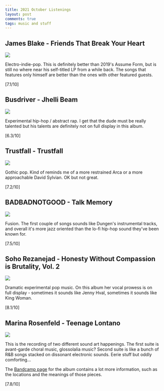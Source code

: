 ```yaml
---
title: 2021 October Listenings
layout: post
comments: true
tags: music and stuff
---
```


## James Blake - Friends That Break Your Heart

  ![](https://i.kfs.io/album/global/127495377,3v1/fit/500x500.jpg)

  Electro-indie-pop. This is definitely better than 2019's Assume Form, but is still no where near his self-titled LP from a while back. The songs that features only himself are better than the ones with other featured guests.

  [7.1/10]

## Busdriver - Jhelli Beam

  ![](https://i.kfs.io/album/global/64842389,0v1/fit/500x500.jpg)

  Experimental hip-hop / abstract rap. I get that the dude must be really talented but his talents are definitely not on full display in this album.

  [6.3/10]

## Trustfall - Trustfall

  ![](https://f4.bcbits.com/img/a2656247263_16.jpg)

  Gothic pop. Kind of reminds me of a more restrained Arca or a more approachable David Sylvian. OK but not great.

  [7.2/10]

## BADBADNOTGOOD - Talk Memory

  ![](https://f4.bcbits.com/img/a0196386795_16.jpg)

  Fusion. The first couple of songs sounds like Dungen's instrumental tracks, and overall it's more jazz oriented than the lo-fi hip-hop sound they've been known for.

  [7.5/10]

## Soho Rezanejad - Honesty Without Compassion is Brutality, Vol. 2

  ![](https://f4.bcbits.com/img/a2784097236_16.jpg)

  Dramatic experimental pop music. On this album her vocal prowess is on full display - sometimes it sounds like Jenny Hval, sometimes it sounds like King Woman.

  [8.1/10]

## Marina Rosenfeld - Teenage Lontano

  ![](https://f4.bcbits.com/img/a0252419004_16.jpg)

  This is the recording of two different sound art happenings. The first suite is avant-garde choral music, glossolalia music? Second suite is like a bunch of R&B songs stacked on dissonant electronic sounds. Eerie stuff but oddly comforting...

  The [Bandcamp page](https://room40.bandcamp.com/album/teenage-lontano) for the album contains a lot more information, such as the locations and the meanings of those pieces.

  [7.8/10]
